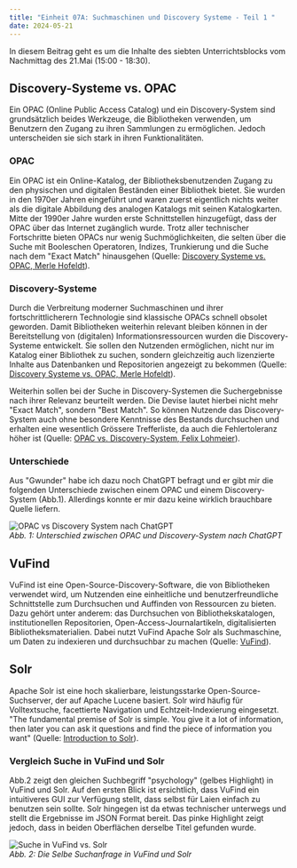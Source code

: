```yaml
---
title: "Einheit 07A: Suchmaschinen und Discovery Systeme - Teil 1 "
date: 2024-05-21
---
```


In diesem Beitrag geht es um die Inhalte des siebten Unterrichtsblocks vom Nachmittag des 21.Mai (15:00 - 18:30). 

## Discovery-Systeme vs. OPAC
Ein OPAC (Online Public Access Catalog) und ein Discovery-System sind grundsätzlich beides Werkzeuge, die Bibliotheken verwenden, um Benutzern den Zugang zu ihren Sammlungen zu ermöglichen. Jedoch unterscheiden sie sich stark in ihren Funktionalitäten.

### OPAC
Ein OPAC ist ein Online-Katalog, der Bibliotheksbenutzenden Zugang zu den physischen und digitalen Beständen einer Bibliothek bietet. Sie wurden in den 1970er Jahren eingeführt und waren zuerst eigentlich nichts weiter als die digitale Abbildung des analogen Katalogs mit seinen Katalogkarten. Mitte der 1990er Jahre wurden erste Schnittstellen hinzugefügt, dass der OPAC über das Internet zugänglich wurde. Trotz aller technischer Fortschritte bieten OPACs nur wenig Suchmöglichkeiten, die selten über die Suche mit Booleschen Operatoren, Indizes, Trunkierung und die Suche nach dem "Exact Match" hinausgehen (Quelle: [Discovery Systeme vs. OPAC, Merle Hofeldt](https://opus4.kobv.de/opus4-fhpotsdam/frontdoor/index/index/docId/2429)).  

### Discovery-Systeme
Durch die Verbreitung moderner Suchmaschinen und ihrer fortschrittlicherern Technologie sind klassische OPACs schnell obsolet geworden. Damit Bibliotheken weiterhin relevant bleiben können in der Bereitstellung von (digitalen) Informationsressourcen wurden die Discovery-Systeme entwickelt. Sie sollen den Nutzenden ermöglichen, nicht nur im Katalog einer Bibliothek zu suchen, sondern gleichzeitig auch lizenzierte Inhalte aus Datenbanken und Repositorien angezeigt zu bekommen (Quelle: [Discovery Systeme vs. OPAC, Merle Hofeldt](https://opus4.kobv.de/opus4-fhpotsdam/frontdoor/index/index/docId/2429)).  

Weiterhin sollen bei der Suche in Discovery-Systemen die Suchergebnisse nach ihrer Relevanz beurteilt werden. Die Devise lautet hierbei nicht mehr "Exact Match", sondern "Best Match". So können Nutzende das Discovery-System auch ohne besondere Kenntnisse des Bestands durchsuchen und erhalten eine wesentlich Grössere Trefferliste, da auch die Fehlertoleranz höher ist (Quelle: [OPAC vs. Discovery-System, Felix Lohmeier](https://felixlohmeier.gitbooks.io/kurs-bibliotheks-und-archivinformatik/content/kapitel-1/11-einfuhrung-ins-thema.html)).

### Unterschiede
Aus "Gwunder" habe ich dazu noch ChatGPT befragt und er gibt mir die folgenden Unterschiede zwischen einem OPAC und einem Discovery-System (Abb.1). Allerdings konnte er mir dazu keine wirklich brauchbare Quelle liefern. 

![OPAC vs Discovery System nach ChatGPT](\Lerntagebuch_BAIN\images\Screenshot_chatgpt_opac.jpg)  
*Abb. 1: Unterschied zwischen OPAC und Discovery-System nach ChatGPT*  

## VuFind
VuFind ist eine Open-Source-Discovery-Software, die von Bibliotheken verwendet wird, um Nutzenden eine einheitliche und benutzerfreundliche Schnittstelle zum Durchsuchen und Auffinden von Ressourcen zu bieten. Dazu gehört unter anderem: das Durchsuchen von Bibliothekskatalogen, institutionellen Repositorien, Open-Access-Journalartikeln, digitalisierten Bibliotheksmaterialien. Dabei nutzt VuFind Apache Solr als Suchmaschine, um Daten zu indexieren und durchsuchbar zu machen (Quelle: [VuFind](https://vufind.org/vufind/about.html)).

## Solr
Apache Solr ist eine hoch skalierbare, leistungsstarke Open-Source-Suchserver, der auf Apache Lucene basiert. Solr wird häufig für Volltextsuche, facettierte Navigation und Echtzeit-Indexierung eingesetzt. "The fundamental premise of Solr is simple. You give it a lot of information, then later you can ask it questions and find the piece of information you want" (Quelle: [Introduction to Solr](https://solr.apache.org/guide/solr/latest/getting-started/introduction.html)).

### Vergleich Suche in VuFind und Solr
Abb.2 zeigt den gleichen Suchbegriff "psychology" (gelbes Highlight) in VuFind und Solr. Auf den ersten Blick ist ersichtlich, dass VuFind ein intuitiveres GUI zur Verfügung stellt, dass selbst für Laien einfach zu benutzen sein sollte. Solr hingegen ist da etwas technischer unterwegs und stellt die Ergebnisse im JSON Format bereit. Das pinke Highlight zeigt jedoch, dass in beiden Oberflächen derselbe Titel gefunden wurde. 

![Suche in VuFind vs. Solr ](\Lerntagebuch_BAIN\images\Screenshot_suche_vufind_solr.jpg)  
*Abb. 2: Die Selbe Suchanfrage in VuFind und Solr*  
